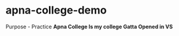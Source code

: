# apna-college-demo
Purpose - Practice
<strong> Apna College </strong>
<strong> Is my college </strong>
<strong> Gatta Opened in VS</strong>